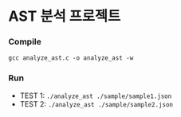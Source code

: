 # AST 분석 프로젝트

### Compile
`gcc analyze_ast.c -o analyze_ast -w`

### Run
- TEST 1: `./analyze_ast ./sample/sample1.json`
- TEST 2: `./analyze_ast ./sample/sample2.json`